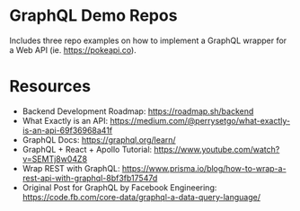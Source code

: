 # GraphQL Demo Repos

Includes three repo examples on how to implement a GraphQL wrapper for a Web API (ie. https://pokeapi.co).

# Resources

-   Backend Development Roadmap: https://roadmap.sh/backend
-   What Exactly is an API: https://medium.com/@perrysetgo/what-exactly-is-an-api-69f36968a41f
-   GraphQL Docs: https://graphql.org/learn/
-   GraphQL + React + Apollo Tutorial: https://www.youtube.com/watch?v=SEMTj8w04Z8
-   Wrap REST with GraphQL: https://www.prisma.io/blog/how-to-wrap-a-rest-api-with-graphql-8bf3fb17547d
-   Original Post for GraphQL by Facebook Engineering: https://code.fb.com/core-data/graphql-a-data-query-language/
